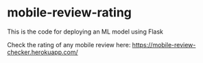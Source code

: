 # mobile-review-rating

This is the code for deploying an ML model using Flask

Check the rating of any mobile review here: https://mobile-review-checker.herokuapp.com/
